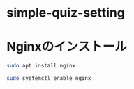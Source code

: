 # simple-quiz-setting


# Nginxのインストール

```bash
sudo apt install nginx

sudo systemctl enable nginx
```





